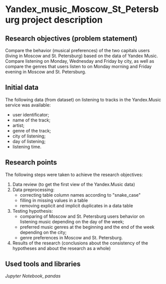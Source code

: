 # Yandex_music_Moscow_St_Petersburg project description


## Research objectives (problem statement)

Compare the behavior (musical preferences) of the two capitals users (living in Moscow and St. Petersburg) based on the data of Yandex Music. Compare listening on Monday, Wednesday and Friday by city, as well as compare the genres that users listen to on Monday morning and Friday evening in Moscow and St. Petersburg.


## Initial data

The following data (from dataset) on listening to tracks in the Yandex.Music service was available:
- user identificator;
- name of the track;
- artist;
- genre of the track;
- city of listening;
- day of listening;
- listening time.


## Research points

The following steps were taken to achieve the research objectives: 
1. Data review (to get the first view of the Yandex.Music data) 
2. Data preprocessing:
    - correcting table column names according to "snake_case"
    - filling in missing values in a table
    - removing explicit and implicit duplicates in a data table
3. Testing hypothesis:
    - comparing of Moscow and St. Petersburg users behavior on listening music depending on the day of the week;
    - preferred music genres at the beginning and the end of the week depending on the city;
    - genre preferences in Moscow and St. Petersburg.
4. Results of the research (conclusions about the consistency of the hypotheses and about the research as a whole)


## Used tools and libraries

*Jupyter Notebook*, *pandas*
